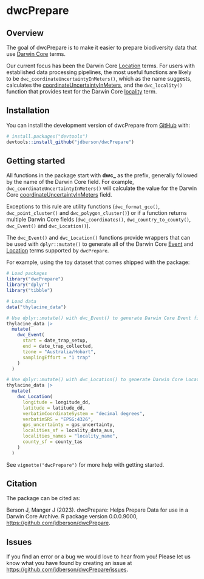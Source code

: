 
<!-- README.md is generated from README.Rmd. Please edit that file -->

# dwcPrepare

<!-- badges: start -->
<!-- badges: end -->

## Overview

The goal of dwcPrepare is to make it easier to prepare biodiversity data
that use [Darwin Core](https://dwc.tdwg.org/) terms.

Our current focus has been the Darwin Core
[Location](https://dwc.tdwg.org/terms/#location) terms. For users with
established data processing pipelines, the most useful functions are
likely to be `dwc_coordinateUncertaintyInMeters()`, which as the name
suggests, calculates the
[coordinateUncertaintyInMeters](http://rs.tdwg.org/dwc/terms/coordinateUncertaintyInMeters),
and the `dwc_locality()` function that provides text for the Darwin Core
[locality](http://rs.tdwg.org/dwc/terms/locality) term.

## Installation

You can install the development version of dwcPrepare from
[GitHub](https://github.com/) with:

``` r
# install.packages("devtools")
devtools::install_github("jdberson/dwcPrepare")
```

## Getting started

All functions in the package start with **dwc\_** as the prefix,
generally followed by the name of the Darwin Core field. For example,
`dwc_coordinateUncertaintyInMeters()` will calculate the value for the
Darwin Core
[coordinateUncertaintyInMeters](http://rs.tdwg.org/dwc/terms/coordinateUncertaintyInMeters)
field.

Exceptions to this rule are utility functions (`dwc_format_gco()`,
`dwc_point_cluster()` and `dwc_polygon_cluster()`) or if a function
returns multiple Darwin Core fields (`dwc_coordinates()`,
`dwc_country_to_county()`, `dwc_Event()` and `dwc_Location()`).

The `dwc_Event()` and `dwc_Location()` functions provide wrappers that
can be used with `dplyr::mutate()` to generate all of the Darwin Core
[Event](https://dwc.tdwg.org/terms/#event) and
[Location](https://dwc.tdwg.org/terms/#location) terms supported by
`dwcPrepare`.

For example, using the toy dataset that comes shipped with the package:

``` r
# Load packages
library("dwcPrepare")
library("dplyr")
library("tibble")

# Load data
data("thylacine_data")

# Use dplyr::mutate() with dwc_Event() to generate Darwin Core Event fields
thylacine_data |>
  mutate(
    dwc_Event(
      start = date_trap_setup,
      end = date_trap_collected,
      tzone = "Australia/Hobart",
      samplingEffort = "1 trap"
    )
  )

# Use dplyr::mutate() with dwc_Location() to generate Darwin Core Location fields
thylacine_data |>
  mutate(
    dwc_Location(
      longitude = longitude_dd,
      latitude = latitude_dd,
      verbatimCoordinateSystem = "decimal degrees",
      verbatimSRS = "EPSG:4326",
      gps_uncertainty = gps_uncertainty,
      localities_sf = locality_data_aus,
      localities_names = "locality_name",
      county_sf = county_tas
    )
  )
```

See `vignette("dwcPrepare")` for more help with getting started.

## Citation

The package can be cited as:

Berson J, Manger J (2023). dwcPrepare: Helps Prepare Data for use in a
Darwin Core Archive. R package version 0.0.0.9000,
<https://github.com/jdberson/dwcPrepare>.

## Issues

If you find an error or a bug we would love to hear from you! Please let
us know what you have found by creating an issue at
<https://github.com/jdberson/dwcPrepare/issues>.
